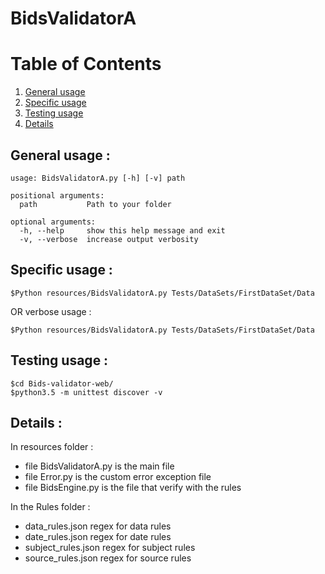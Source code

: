 
# BidsValidatorA

# Table of Contents
1. [ General usage](#General-usage)
2. [Specific usage](#Specific-usage)
3. [Testing usage](#Testing-usage )
4. [Details](#Details)


## General usage :
```
usage: BidsValidatorA.py [-h] [-v] path

positional arguments:
  path           Path to your folder

optional arguments:
  -h, --help     show this help message and exit
  -v, --verbose  increase output verbosity

```

## Specific usage :

```
$Python resources/BidsValidatorA.py Tests/DataSets/FirstDataSet/Data
```
OR verbose usage  :
```
$Python resources/BidsValidatorA.py Tests/DataSets/FirstDataSet/Data
```

## Testing usage :

```
$cd Bids-validator-web/
$python3.5 -m unittest discover -v
```
## Details :

In resources folder  :

 - file BidsValidatorA.py is the main file 
 - file Error.py is the custom error exception file
 - file BidsEngine.py is the file that verify  with the rules 

In the Rules folder :

 - data_rules.json regex for data rules
 - date_rules.json regex for date rules
 - subject_rules.json regex for subject rules
 - source_rules.json  regex for source rules

 

